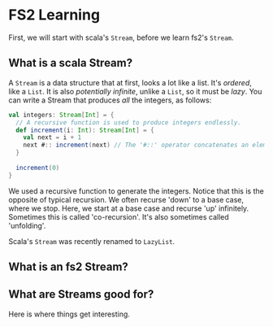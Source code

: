 # FS2 Learning

First, we will start with scala's `Stream`, before we learn fs2's `Stream`.

## What is a scala Stream?

A `Stream` is a data structure that at first, looks a lot like a list.  It's _ordered_, like a `List`.  It is also _potentially infinite_, unlike a `List`, so it must be _lazy_.  You can write a Stream that produces _all_ the integers, as follows:
 
```scala
val integers: Stream[Int] = {
  // A recursive function is used to produce integers endlessly.      
  def increment(i: Int): Stream[Int] = {
    val next = i + 1
    next #:: increment(next) // The '#::' operator concatenates an element with the remainder of the stream (not yet computed) 
  }
  
  increment(0)
}
``` 

We used a recursive function to generate the integers.  Notice that this is the opposite of typical recursion.  We often recurse 'down' to a base case, where we stop.  Here, we start at a base case and recurse 'up' infinitely.  Sometimes this is called 'co-recursion'.  It's also sometimes called 'unfolding'.
 
Scala's `Stream` was recently renamed to `LazyList`.

## What is an fs2 Stream?

## What are Streams good for?

Here is where things get interesting.